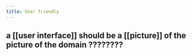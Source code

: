 ```yaml
---
title: User friendly
---
```


## a [[user interface]] should be a [[picture]] of the picture of the domain ????????
##